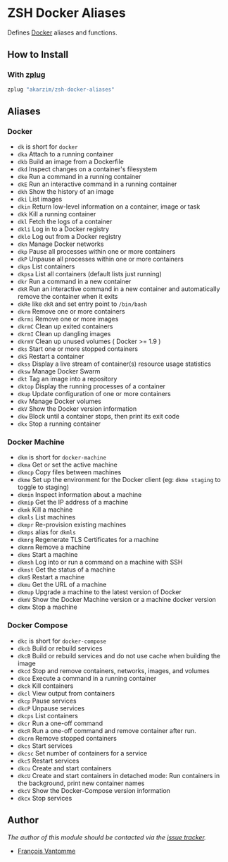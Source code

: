 # ZSH Docker Aliases

Defines [Docker][1] aliases and functions.

## How to Install

### With [zplug][2]

```sh
zplug "akarzim/zsh-docker-aliases"
```

## Aliases

### Docker

  - `dk` is short for `docker`
  - `dka` Attach to a running container
  - `dkb` Build an image from a Dockerfile
  - `dkd` Inspect changes on a container's filesystem
  - `dke` Run a command in a running container
  - `dkE` Run an interactive command in a running container
  - `dkh` Show the history of an image
  - `dki` List images
  - `dkin` Return low-level information on a container, image or task
  - `dkk` Kill a running container
  - `dkl` Fetch the logs of a container
  - `dkli` Log in to a Docker registry
  - `dklo` Log out from a Docker registry
  - `dkn` Manage Docker networks
  - `dkp` Pause all processes within one or more containers<Paste>
  - `dkP` Unpause all processes within one or more containers
  - `dkps` List containers
  - `dkpsa` List all containers (default lists just running)
  - `dkr` Run a command in a new container
  - `dkR` Run an interactive command in a new container
          and automatically remove the container when it exits
  - `dkRe` like `dkR` and set entry point to `/bin/bash`
  - `dkrm` Remove one or more containers
  - `dkrmi` Remove one or more images
  - `dkrmC` Clean up exited containers
  - `dkrmI` Clean up dangling images
  - `dkrmV` Clean up unused volumes ( Docker >= 1.9 )
  - `dks` Start one or more stopped containers
  - `dkS` Restart a container
  - `dkss` Display a live stream of container(s) resource usage statistics
  - `dksw` Manage Docker Swarm
  - `dkt` Tag an image into a repository
  - `dktop` Display the running processes of a container
  - `dkup` Update configuration of one or more containers
  - `dkv` Manage Docker volumes
  - `dkV` Show the Docker version information
  - `dkw` Block until a container stops, then print its exit code<Paste>
  - `dkx` Stop a running container

### Docker Machine

  - `dkm` is short for `docker-machine`
  - `dkma` Get or set the active machine
  - `dkmcp` Copy files between machines
  - `dkme` Set up the environment for the Docker client
           (eg: `dkme staging` to toggle to staging)
  - `dkmin` Inspect information about a machine
  - `dkmip` Get the IP address of a machine
  - `dkmk` Kill a machine
  - `dkmls` List machines
  - `dkmpr` Re-provision existing machines
  - `dkmps` alias for `dkmls`
  - `dkmrg` Regenerate TLS Certificates for a machine
  - `dkmrm` Remove a machine
  - `dkms` Start a machine
  - `dkmsh` Log into or run a command on a machine with SSH
  - `dkmst` Get the status of a machine
  - `dkmS` Restart a machine
  - `dkmu` Get the URL of a machine
  - `dkmup` Upgrade a machine to the latest version of Docker
  - `dkmV` Show the Docker Machine version or a machine docker version
  - `dkmx` Stop a machine

### Docker Compose

  - `dkc` is short for `docker-compose`
  - `dkcb` Build or rebuild services
  - `dkcB` Build or rebuild services
           and do not use cache when building the image
  - `dkcd` Stop and remove containers, networks, images, and volumes
  - `dkce` Execute a command in a running container
  - `dkck` Kill containers
  - `dkcl` View output from containers
  - `dkcp` Pause services
  - `dkcP` Unpause services
  - `dkcps` List containers
  - `dkcr` Run a one-off command
  - `dkcR` Run a one-off command and remove container after run.
  - `dkcrm` Remove stopped containers
  - `dkcs` Start services
  - `dkcsc` Set number of containers for a service
  - `dkcS` Restart services
  - `dkcu` Create and start containers
  - `dkcU` Create and start containers in detached mode:
           Run containers in the background, print new container names
  - `dkcV` Show the Docker-Compose version information
  - `dkcx` Stop services

## Author

*The author of this module should be contacted via the [issue tracker][3].*

  - [François Vantomme](https://github.com/akarzim)

[1]: https://www.docker.com/
[2]: https://github.com/zplug/zplug
[3]: https://github.com/akarzim/zsh-docker-aliases/issues
